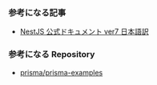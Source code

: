 ### 参考になる記事

- [NestJS 公式ドキュメント ver7 日本語訳](https://zenn.dev/kisihara_c/books/nest-officialdoc-jp)

### 参考になる Repository

- [prisma/prisma-examples](https://github.com/prisma/prisma-examples/tree/latest/typescript/rest-nestjs)
